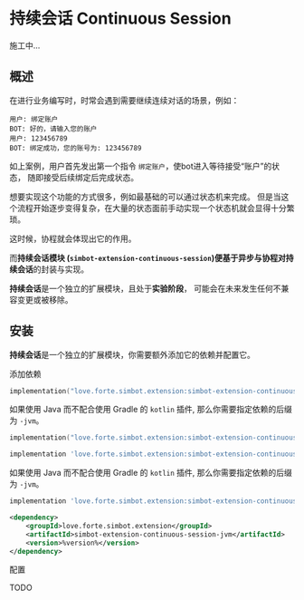 # 持续会话 Continuous Session

<warning>

施工中...

</warning>


## 概述

在进行业务编写时，时常会遇到需要继续连续对话的场景，例如：

```
用户: 绑定账户
BOT: 好的，请输入您的账户
用户: 123456789
BOT: 绑定成功，您的账号为: 123456789
```

如上案例，用户首先发出第一个指令 `绑定账户`，使bot进入等待接受“账户”的状态，
随即接受后续绑定后完成状态。

想要实现这个功能的方式很多，例如最基础的可以通过状态机来完成。
但是当这个流程开始逐步变得复杂，在大量的状态面前手动实现一个状态机就会显得十分繁琐。

这时候，协程就会体现出它的作用。

而**持续会话模块 (`simbot-extension-continuous-session`)**便基于异步与协程对**持续会话**的封装与实现。

<warning title="实验性">

**持续会话**是一个独立的扩展模块，且处于**实验阶段**，
可能会在未来发生任何不兼容变更或被移除。

</warning>


## 安装

**持续会话**是一个独立的扩展模块，你需要额外添加它的依赖并配置它。

<procedure>
<step><control>添加依赖</control>

<tabs id="build" group="build">
<tab title="Gradle(Kotlin DSL)" group-key="kts">

```Kotlin
implementation("love.forte.simbot.extension:simbot-extension-continuous-session:%version%")
```

如果使用 Java 而不配合使用 Gradle 的 `kotlin` 插件, 那么你需要指定依赖的后缀为 `-jvm`。

```Kotlin
implementation("love.forte.simbot.extension:simbot-extension-continuous-session-jvm:%version%")
```

</tab>
<tab title="Gradle(Groovy)" group-key="groovy">

```Groovy
implementation 'love.forte.simbot.extension:simbot-extension-continuous-session:%version%'
```

如果使用 Java 而不配合使用 Gradle 的 `kotlin` 插件, 那么你需要指定依赖的后缀为 `-jvm`。

```Groovy
implementation 'love.forte.simbot.extension:simbot-extension-continuous-session-jvm:%version%'
```

</tab>
<tab title="Maven" group-key="maven">

```xml
<dependency>
    <groupId>love.forte.simbot.extension</groupId>
    <artifactId>simbot-extension-continuous-session-jvm</artifactId>
    <version>%version%</version>
</dependency>
```

</tab>
</tabs>
</step>
<step><control>配置</control>

TODO

<tabs>
<tab title="核心库">

</tab>
<tab title="SpringBoot">

</tab>
</tabs>

</step>
</procedure>



